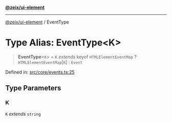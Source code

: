 [**@zeix/ui-element**](../README.md)

***

[@zeix/ui-element](../globals.md) / EventType

# Type Alias: EventType\<K\>

> **EventType**\<`K`\> = `K` *extends* keyof `HTMLElementEventMap` ? `HTMLElementEventMap`\[`K`\] : `Event`

Defined in: [src/core/events.ts:25](https://github.com/zeixcom/ui-element/blob/333374b65ccc17c36a30cb41ca66f6ca0a5c37d0/src/core/events.ts#L25)

## Type Parameters

### K

`K` *extends* `string`
